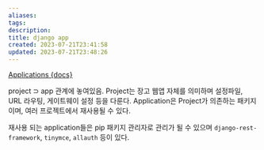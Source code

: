 ```yaml
---
aliases: 
tags: 
description:
title: django app
created: 2023-07-21T23:41:58
updated: 2023-07-21T23:48:26
---
```

[Applications {docs}](https://docs.djangoproject.com/en/4.2/ref/applications/)

project ⊃ app 관계에 놓여있음. Project는 장고 웹앱 자체를 의미하며 설정파일, URL 라우팅, 게이트웨이 설정 등을 다룬다. Application은 Project가 의존하는 패키지이며, 여러 프로젝트에서 재사용될 수 있다. 

재사용 되는 application들은 pip 패키지 관리자로 관리가 될 수 있으며 `django-rest-framework`, `tinymce`, `allauth` 등이 있다.
